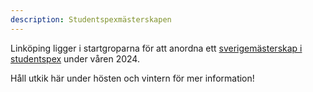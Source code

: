 ```yaml
---
description: Studentspexmästerskapen
---
```

Linköping ligger i startgroparna för att anordna ett [sverigemästerskap i studentspex](https://sv.wikipedia.org/wiki/Spex-SM) under våren 2024. 

Håll utkik här under hösten och vintern för mer information!

